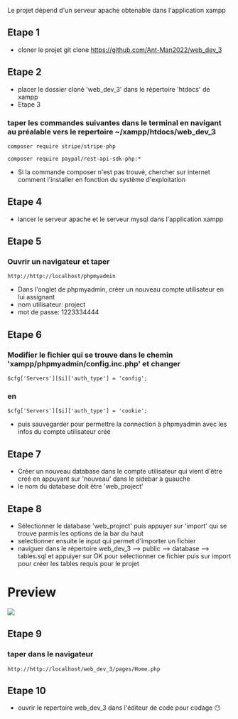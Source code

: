 Le projet dépend d'un serveur apache obtenable dans l'application xampp
## Etape 1
 - cloner le projet
    git clone https://github.com/Ant-Man2022/web_dev_3
## Etape 2
 - placer le dossier cloné 'web_dev_3' dans le répertoire 'htdocs' de xampp
 - Etape 3
 ### taper les commandes suivantes dans le terminal en navigant au préalable vers le repertoire ~/xampp/htdocs/web_dev_3
    composer require stripe/stripe-php
    
    composer require paypal/rest-api-sdk-php:*

- Si la commande composer n'est pas trouvé, chercher sur internet comment l'installer en fonction du système d'exploitation
## Etape 4
 - lancer le serveur apache et le serveur mysql dans l'application xampp
## Etape 5
 ### Ouvrir un navigateur et taper 
    http://http://localhost/phpmyadmin
 - Dans l'onglet de phpmyadmin, créer un nouveau compte utilisateur en lui assignant
 - nom utilisateur: project
 - mot de passe: 1223334444

## Etape 6
### Modifier le fichier qui se trouve dans le chemin 'xampp/phpmyadmin/config.inc.php' et changer
    $cfg['Servers'][$i]['auth_type'] = 'config';
### en
    $cfg['Servers'][$i]['auth_type'] = 'cookie';
- puis sauvegarder pour permettre la connection à phpmyadmin avec les infos du compte utilisateur créé

## Etape 7
 - Créer un nouveau database dans le compte utilisateur qui vient d'être creé en appuyant sur 'nouveau' dans le sidebar à guauche
 - le nom du database doit être 'web_project'

## Etape 8
 - Sélectionner le database 'web_project' puis appuyer sur 'import' qui se trouve parmis les options de la bar du haut
 - selectionner ensuite le input qui permet d'importer un fichier
 - naviguer dans le répertoire web_dev_3 --> public --> database --> tables.sql et appuiyer sur OK pour selectionner ce fichier puis sur import pour créer les tables requis pour le projet

# Preview
<img src="https://drive.google.com/file/d/1yiVSB8Cz9GU-xfS77CZTINIo-aCKJiUA/view?usp=drive_link">

## Etape 9
### taper dans le navigateur
    http://http://localhost/web_dev_3/pages/Home.php

## Etape 10
 - ouvrir le repertoire web_dev_3 dans l'éditeur de code pour codage 😶️
